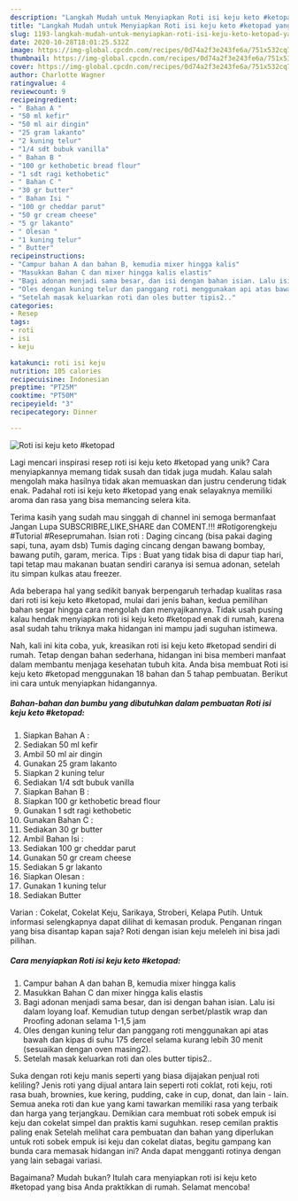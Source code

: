 ```yaml
---
description: "Langkah Mudah untuk Menyiapkan Roti isi keju keto #ketopad yang Lezat Sekali"
title: "Langkah Mudah untuk Menyiapkan Roti isi keju keto #ketopad yang Lezat Sekali"
slug: 1193-langkah-mudah-untuk-menyiapkan-roti-isi-keju-keto-ketopad-yang-lezat-sekali
date: 2020-10-28T18:01:25.532Z
image: https://img-global.cpcdn.com/recipes/0d74a2f3e243fe6a/751x532cq70/roti-isi-keju-keto-ketopad-foto-resep-utama.jpg
thumbnail: https://img-global.cpcdn.com/recipes/0d74a2f3e243fe6a/751x532cq70/roti-isi-keju-keto-ketopad-foto-resep-utama.jpg
cover: https://img-global.cpcdn.com/recipes/0d74a2f3e243fe6a/751x532cq70/roti-isi-keju-keto-ketopad-foto-resep-utama.jpg
author: Charlotte Wagner
ratingvalue: 4
reviewcount: 9
recipeingredient:
- " Bahan A "
- "50 ml kefir"
- "50 ml air dingin"
- "25 gram lakanto"
- "2 kuning telur"
- "1/4 sdt bubuk vanilla"
- " Bahan B "
- "100 gr kethobetic bread flour"
- "1 sdt ragi kethobetic"
- " Bahan C "
- "30 gr butter"
- " Bahan Isi "
- "100 gr cheddar parut"
- "50 gr cream cheese"
- "5 gr lakanto"
- " Olesan "
- "1 kuning telur"
- " Butter"
recipeinstructions:
- "Campur bahan A dan bahan B, kemudia mixer hingga kalis"
- "Masukkan Bahan C dan mixer hingga kalis elastis"
- "Bagi adonan menjadi sama besar, dan isi dengan bahan isian. Lalu isi dalam loyang loaf. Kemudian tutup dengan serbet/plastik wrap dan Proofing adonan selama 1-1,5 jam"
- "Oles dengan kuning telur dan panggang roti menggunakan api atas bawah dan kipas di suhu 175 dercel selama kurang lebih 30 menit (sesuaikan dengan oven masing2)."
- "Setelah masak keluarkan roti dan oles butter tipis2.."
categories:
- Resep
tags:
- roti
- isi
- keju

katakunci: roti isi keju 
nutrition: 105 calories
recipecuisine: Indonesian
preptime: "PT25M"
cooktime: "PT50M"
recipeyield: "3"
recipecategory: Dinner

---
```



![Roti isi keju keto #ketopad](https://img-global.cpcdn.com/recipes/0d74a2f3e243fe6a/751x532cq70/roti-isi-keju-keto-ketopad-foto-resep-utama.jpg)

Lagi mencari inspirasi resep roti isi keju keto #ketopad yang unik? Cara menyiapkannya memang tidak susah dan tidak juga mudah. Kalau salah mengolah maka hasilnya tidak akan memuaskan dan justru cenderung tidak enak. Padahal roti isi keju keto #ketopad yang enak selayaknya memiliki aroma dan rasa yang bisa memancing selera kita.

Terima kasih yang sudah mau singgah di channel ini semoga bermanfaat Jangan Lupa SUBSCRIBRE,LIKE,SHARE dan COMENT.!!! #Rotigorengkeju #Tutorial #Reseprumahan. Isian roti : Daging cincang (bisa pakai daging sapi, tuna, ayam dsb) Tumis daging cincang dengan bawang bombay, bawang putih, garam, merica. Tips : Buat yang tidak bisa di dapur tiap hari, tapi tetap mau makanan buatan sendiri caranya isi semua adonan, setelah itu simpan kulkas atau freezer.

Ada beberapa hal yang sedikit banyak berpengaruh terhadap kualitas rasa dari roti isi keju keto #ketopad, mulai dari jenis bahan, kedua pemilihan bahan segar hingga cara mengolah dan menyajikannya. Tidak usah pusing kalau hendak menyiapkan roti isi keju keto #ketopad enak di rumah, karena asal sudah tahu triknya maka hidangan ini mampu jadi suguhan istimewa.


Nah, kali ini kita coba, yuk, kreasikan roti isi keju keto #ketopad sendiri di rumah. Tetap dengan bahan sederhana, hidangan ini bisa memberi manfaat dalam membantu menjaga kesehatan tubuh kita. Anda bisa membuat Roti isi keju keto #ketopad menggunakan 18 bahan dan 5 tahap pembuatan. Berikut ini cara untuk menyiapkan hidangannya.

<!--inarticleads1-->

##### Bahan-bahan dan bumbu yang dibutuhkan dalam pembuatan Roti isi keju keto #ketopad:

1. Siapkan  Bahan A :
1. Sediakan 50 ml kefir
1. Ambil 50 ml air dingin
1. Gunakan 25 gram lakanto
1. Siapkan 2 kuning telur
1. Sediakan 1/4 sdt bubuk vanilla
1. Siapkan  Bahan B :
1. Siapkan 100 gr kethobetic bread flour
1. Gunakan 1 sdt ragi kethobetic
1. Gunakan  Bahan C :
1. Sediakan 30 gr butter
1. Ambil  Bahan Isi :
1. Sediakan 100 gr cheddar parut
1. Gunakan 50 gr cream cheese
1. Sediakan 5 gr lakanto
1. Siapkan  Olesan :
1. Gunakan 1 kuning telur
1. Sediakan  Butter


Varian : Cokelat, Cokelat Keju, Sarikaya, Stroberi, Kelapa Putih. Untuk informasi selengkapnya dapat dilihat di kemasan produk. Penganan ringan yang bisa disantap kapan saja? Roti dengan isian keju meleleh ini bisa jadi pilihan. 

<!--inarticleads2-->

##### Cara menyiapkan Roti isi keju keto #ketopad:

1. Campur bahan A dan bahan B, kemudia mixer hingga kalis
1. Masukkan Bahan C dan mixer hingga kalis elastis
1. Bagi adonan menjadi sama besar, dan isi dengan bahan isian. Lalu isi dalam loyang loaf. Kemudian tutup dengan serbet/plastik wrap dan Proofing adonan selama 1-1,5 jam
1. Oles dengan kuning telur dan panggang roti menggunakan api atas bawah dan kipas di suhu 175 dercel selama kurang lebih 30 menit (sesuaikan dengan oven masing2).
1. Setelah masak keluarkan roti dan oles butter tipis2..


Suka dengan roti keju manis seperti yang biasa dijajakan penjual roti keliling? Jenis roti yang dijual antara lain seperti roti coklat, roti keju, roti rasa buah, brownies, kue kering, pudding, cake in cup, donat, dan lain - lain. Semua aneka roti dan kue yang kami tawarkan memiliki rasa yang terbaik dan harga yang terjangkau. Demikian cara membuat roti sobek empuk isi keju dan cokelat simpel dan praktis kami suguhkan. resep cemilan praktis paling enak Setelah melihat cara pembuatan dan bahan yang diperlukan untuk roti sobek empuk isi keju dan cokelat diatas, begitu gampang kan bunda cara memasak hidangan ini? Anda dapat mengganti rotinya dengan yang lain sebagai variasi. 

Bagaimana? Mudah bukan? Itulah cara menyiapkan roti isi keju keto #ketopad yang bisa Anda praktikkan di rumah. Selamat mencoba!
